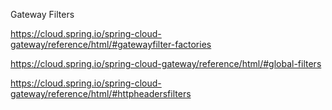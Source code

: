 


Gateway Filters

https://cloud.spring.io/spring-cloud-gateway/reference/html/#gatewayfilter-factories

https://cloud.spring.io/spring-cloud-gateway/reference/html/#global-filters

https://cloud.spring.io/spring-cloud-gateway/reference/html/#httpheadersfilters
